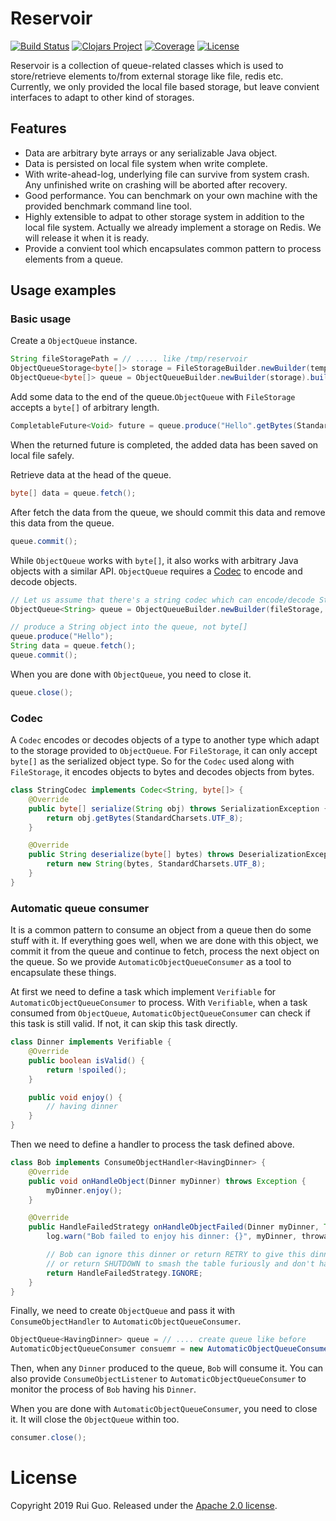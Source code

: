 # Reservoir

[![Build Status](https://travis-ci.com/ylgrgyq/reservoir.svg?branch=master)](https://travis-ci.com/ylgrgyq/reservoir)
[![Clojars Project](https://img.shields.io/clojars/v/com.github.ylgrgyq/reservoir.svg)](https://clojars.org/com.github.ylgrgyq/reservoir)
[![Coverage](https://sonarcloud.io/api/project_badges/measure?project=com.github.ylgrgyq%3Areservoir&metric=coverage)](https://sonarcloud.io/dashboard?id=com.github.ylgrgyq%3Areservoir)
[![License](https://img.shields.io/badge/License-Apache%202.0-blue.svg)](https://opensource.org/licenses/Apache-2.0)

Reservoir is a collection of queue-related classes which is used to store/retrieve elements to/from external storage  like file, redis etc. Currently, we only provided the local file based storage, but leave convient interfaces to adapt to other kind of storages.

## Features

* Data are arbitrary byte arrays or any serializable Java object.
* Data is persisted on local file system when write complete.
* With write-ahead-log, underlying file can survive from system crash. Any unfinished write on crashing will be aborted after recovery.
* Good performance. You can benchmark on your own machine with the provided benchmark command line tool.
* Highly extensible to adpat to other storage system in addition to the local file system. Actually we already implement a storage on Redis. We will release it when it is ready.
* Provide a convient tool which encapsulates common pattern to process elements from a queue.

## Usage examples

### Basic usage

Create a `ObjectQueue` instance.

```java
String fileStoragePath = // ..... like /tmp/reservoir
ObjectQueueStorage<byte[]> storage = FileStorageBuilder.newBuilder(tempDir).build();
ObjectQueue<byte[]> queue = ObjectQueueBuilder.newBuilder(storage).buildQueue();
```

Add some data to the end of the queue.`ObjectQueue` with `FileStorage` accepts a `byte[]` of arbitrary length.

```java
CompletableFuture<Void> future = queue.produce("Hello".getBytes(StandardCharsets.UTF_8));
```

When the returned future is completed, the added data has been saved on local file safely.

Retrieve data at the head of the queue.

```java
byte[] data = queue.fetch();
```

After fetch the data from the queue, we should commit this data and remove this data from the queue.

```java
queue.commit();
```

While `ObjectQueue` works with `byte[]`, it also works with arbitrary Java objects with a similar API. `ObjectQueue` requires a  [Codec](https://github.com/square/tape#converter)  to encode and decode objects.

```java
// Let us assume that there's a string codec which can encode/decode String objects
ObjectQueue<String> queue = ObjectQueueBuilder.newBuilder(fileStorage, stringCodec).buildQueue();

// produce a String object into the queue, not byte[]
queue.produce("Hello");
String data = queue.fetch();
queue.commit();
```

When you are done with `ObjectQueue`, you need to close it.

```java
queue.close();
```

### Codec

A `Codec` encodes or decodes objects of a type to another type which adapt to the storage provided to `ObjectQueue`.
For `FileStorage`, it can only accept `byte[]` as the serialized object type. So for the `Codec` used along with
`FileStorage`, it encodes objects to bytes and decodes objects from bytes.

```java
class StringCodec implements Codec<String, byte[]> {
    @Override
    public byte[] serialize(String obj) throws SerializationException {
        return obj.getBytes(StandardCharsets.UTF_8);
    }

    @Override
    public String deserialize(byte[] bytes) throws DeserializationException {
        return new String(bytes, StandardCharsets.UTF_8);
    }
}
```

### Automatic queue consumer

It is a common pattern to consume an object from a queue then do some stuff with it. If everything goes well, when we are done with this object, we commit it from the queue and continue to fetch, process the next object on the queue. So we provide `AutomaticObjectQueueConsumer` as a tool to encapsulate these things.

At first we need to define a task which implement `Verifiable` for `AutomaticObjectQueueConsumer` to process. With `Verifiable`, when a task consumed from `ObjectQueue`, `AutomaticObjectQueueConsumer` can check if this task is still valid. If not, it can skip this task directly.

```java
class Dinner implements Verifiable {
    @Override
    public boolean isValid() {
        return !spoiled();
    }

    public void enjoy() {
        // having dinner
    }
}
```

Then we need to define a handler to process the task defined above. 

```java
class Bob implements ConsumeObjectHandler<HavingDinner> {
    @Override
    public void onHandleObject(Dinner myDinner) throws Exception {
        myDinner.enjoy();
    }

    @Override
    public HandleFailedStrategy onHandleObjectFailed(Dinner myDinner, Throwable throwable) {
        log.warn("Bob failed to enjoy his dinner: {}", myDinner, throwable);

        // Bob can ignore this dinner or return RETRY to give this dinner another chance
        // or return SHUTDOWN to smash the table furiously and don't have any dinner anymore
        return HandleFailedStrategy.IGNORE;
    }
}
```

Finally, we need to create `ObjectQueue` and pass it with `ConsumeObjectHandler` to `AutomaticObjectQueueConsumer`.

```java
ObjectQueue<HavingDinner> queue = // .... create queue like before
AutomaticObjectQueueConsumer consuemr = new AutomaticObjectQueueConsumer(queue, new Bob());
```

Then, when any `Dinner` produced to the queue, `Bob` will consume it. You can also provide `ConsumeObjectListener` to `AutomaticObjectQueueConsumer` to monitor the process of `Bob` having his `Dinner`.

When you are done with `AutomaticObjectQueueConsumer`, you need to close it. It will close the `ObjectQueue` within too.

```java
consumer.close();
```

# License

Copyright 2019 Rui Guo. Released under the [Apache 2.0 license](http://www.apache.org/licenses/LICENSE-2.0.html).
